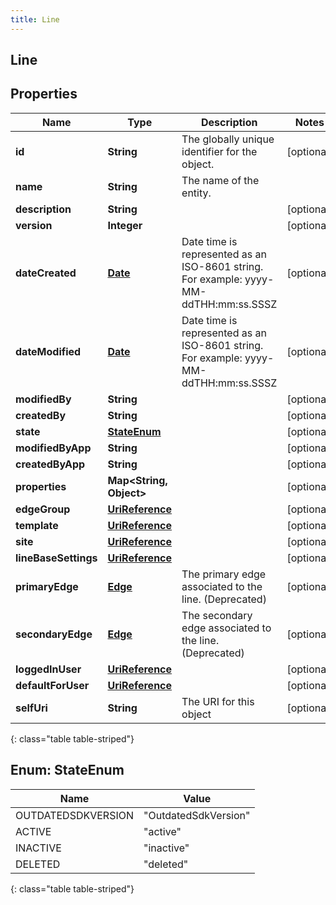 ```yaml
---
title: Line
---
```

## Line


## Properties

| Name | Type | Description | Notes |
| ------------ | ------------- | ------------- | ------------- |
| **id** | **String** | The globally unique identifier for the object. |  [optional] |
| **name** | **String** | The name of the entity. |  |
| **description** | **String** |  |  [optional] |
| **version** | **Integer** |  |  [optional] |
| **dateCreated** | [**Date**](Date.html) | Date time is represented as an ISO-8601 string. For example: yyyy-MM-ddTHH:mm:ss.SSSZ |  [optional] |
| **dateModified** | [**Date**](Date.html) | Date time is represented as an ISO-8601 string. For example: yyyy-MM-ddTHH:mm:ss.SSSZ |  [optional] |
| **modifiedBy** | **String** |  |  [optional] |
| **createdBy** | **String** |  |  [optional] |
| **state** | [**StateEnum**](#StateEnum) |  |  [optional] |
| **modifiedByApp** | **String** |  |  [optional] |
| **createdByApp** | **String** |  |  [optional] |
| **properties** | **Map&lt;String, Object&gt;** |  |  [optional] |
| **edgeGroup** | [**UriReference**](UriReference.html) |  |  [optional] |
| **template** | [**UriReference**](UriReference.html) |  |  [optional] |
| **site** | [**UriReference**](UriReference.html) |  |  [optional] |
| **lineBaseSettings** | [**UriReference**](UriReference.html) |  |  [optional] |
| **primaryEdge** | [**Edge**](Edge.html) | The primary edge associated to the line. (Deprecated) |  [optional] |
| **secondaryEdge** | [**Edge**](Edge.html) | The secondary edge associated to the line. (Deprecated) |  [optional] |
| **loggedInUser** | [**UriReference**](UriReference.html) |  |  [optional] |
| **defaultForUser** | [**UriReference**](UriReference.html) |  |  [optional] |
| **selfUri** | **String** | The URI for this object |  [optional] |
{: class="table table-striped"}


<a name="StateEnum"></a>

## Enum: StateEnum

| Name | Value |
| ---- | ----- |
| OUTDATEDSDKVERSION | &quot;OutdatedSdkVersion&quot; |
| ACTIVE | &quot;active&quot; |
| INACTIVE | &quot;inactive&quot; |
| DELETED | &quot;deleted&quot; |
{: class="table table-striped"}


